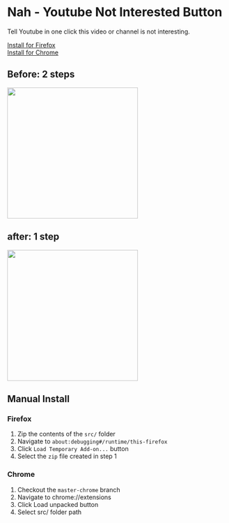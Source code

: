 # **Nah - Youtube Not Interested Button**

Tell Youtube in one click this video or channel is not interesting.

[Install for Firefox](https://addons.mozilla.org/en-US/firefox/addon/youtube-not-interested-button/)  
[Install for Chrome](https://chromewebstore.google.com/detail/nah/jlceoenebonplbmbdmpcmjipmnhbpema)

## **Before: 2 steps**

<img src="img/before.jpg" width=300 />

## **after: 1 step**

<img src="img/after.jpg" width=300 />

## Manual Install

### Firefox

1. Zip the contents of the `src/` folder
1. Navigate to `about:debugging#/runtime/this-firefox`
1. Click `Load Temporary Add-on...` button
1. Select the `zip` file created in step 1

### Chrome

1. Checkout the `master-chrome` branch
1. Navigate to chrome://extensions
1. Click Load unpacked button
1. Select src/ folder path
